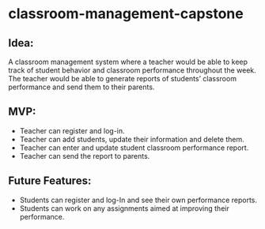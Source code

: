 # classroom-management-capstone

## Idea:

A classroom management system where a teacher would be able to keep track of student behavior and classroom performance throughout the week. The teacher would be able to generate reports of students’ classroom performance and send them to their parents.

## MVP:

* Teacher can register and log-in.
* Teacher can add students, update their information and delete them.
* Teacher can enter and update student classroom performance report.
* Teacher can send the report to parents.

## Future Features:

* Students can register and log-In and see their own performance reports.
* Students can work on any assignments aimed at improving their performance.
